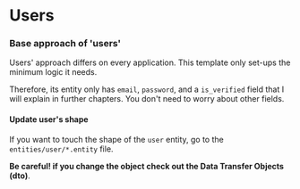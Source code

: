 # Users

### Base approach of 'users'

Users' approach differs on every application.
This template only set-ups the minimum logic it needs.

Therefore, its entity only has `email`, `password`, and a `is_verified` field that I will explain in further chapters.
You don't need to worry about other fields.


#### Update user's shape

If you want to touch the shape of the `user` entity, go to the `entities/user/*.entity` file.

__Be careful! if you change the object check out the Data Transfer Objects (dto)__.